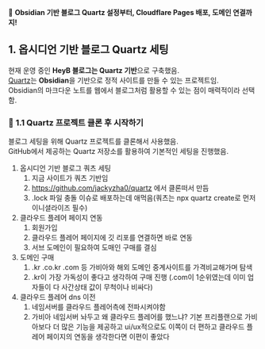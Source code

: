 🚀 **Obsidian 기반 블로그 Quartz 설정부터, Cloudflare Pages 배포, 도메인 연결까지!**

## **1. 옵시디언 기반 블로그 Quartz 세팅**

현재 운영 중인 **HeyB 블로그는 Quartz 기반**으로 구축했음.  
[Quartz](https://github.com/jackyzha0/quartz)는 **Obsidian**을 기반으로 정적 사이트를 만들 수 있는 프로젝트임.  
Obsidian의 마크다운 노트를 웹에서 블로그처럼 활용할 수 있는 점이 매력적이라 선택함.

### 🔹 **1.1 Quartz 프로젝트 클론 후 시작하기**

블로그 세팅을 위해 Quartz 프로젝트를 클론해서 사용했음.  
GitHub에서 제공하는 Quartz 저장소를 활용하여 기본적인 세팅을 진행했음.


1. 옵시디언 기반 블로그 쿼츠 세팅
	1. 지금 사이트가 쿼츠 기반임
	2. https://github.com/jackyzha0/quartz 에서 클론떠서 만듬
	3. .lock 파일 충돌 이슈로 배포하는데 애먹음(쿼츠는 npx quartz create로 먼저 이니셜라이즈 필수)
2. 클라우드 플레어 페이지 연동
	1. 회원가입
	2. 클라우드 플레어 페이지에 깃 리포를 연결하면 바로 연동
	3. 서브 도메인이 필요하여 도매인 구매를 결심
3. 도메인 구매
	1. .kr .co.kr .com 등 가비아와 해외 도메인 중계사이트를 가격비교해가며 탐색
	2. .kr이 가장 가독성이 좋다고 생각하여 구매 진행 (.com이 1순위였는데 이미 업자들이 다 사간상태 값이 무척이나 비싸다)
4. 클라우드 플레어 dns 이전
	1. 네임서버를 클라우드 플레어측에 전파시켜야함
	2. 가비아 네임서버 놔두고 왜 클라우드 플레어를 했느냐? 기본 프리플랜으로 가비아보다 더 많은 기능을 제공하고 ui/ux적으로도 이쪽이 더 편하고 클라우드 플레어 페이지의 연동을 생각한다면 이편이 좋았다
	
